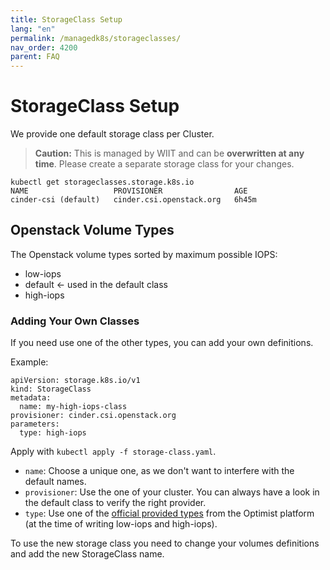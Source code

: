 ```yaml
---
title: StorageClass Setup
lang: "en"
permalink: /managedk8s/storageclasses/
nav_order: 4200
parent: FAQ
---
```

# StorageClass Setup

We provide one default storage class per Cluster.
> **Caution:**
> This is managed by WIIT and can be **overwritten at any time**. Please create a separate storage class for your changes.

```
kubectl get storageclasses.storage.k8s.io
NAME                   PROVISIONER                AGE
cinder-csi (default)   cinder.csi.openstack.org   6h45m
```

## Openstack Volume Types

The Openstack volume types sorted by maximum possible IOPS:

* low-iops
* default <- used in the default class
* high-iops

### Adding Your Own Classes

If you need use one of the other types, you can add your own definitions.

Example:

```
apiVersion: storage.k8s.io/v1
kind: StorageClass
metadata:
  name: my-high-iops-class
provisioner: cinder.csi.openstack.org
parameters:
  type: high-iops
```

Apply with `kubectl apply -f storage-class.yaml`.

* `name`: Choose a unique one, as we don't want to interfere with the default names.
* `provisioner`: Use the one of your cluster. You can always have a look in the default class to verify the right provider.
* `type`: Use one of the [official provided types](/optimist/specs/volume_specification/#volume-type-list) from the Optimist platform (at the time of writing low-iops and high-iops).

To use the new storage class you need to change your volumes definitions and add the new StorageClass name.
